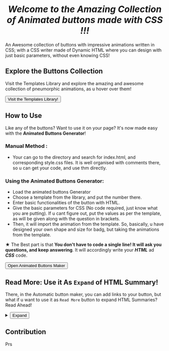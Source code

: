 

 <h1 align="center">
    <em> Welcome to the Amazing Collection of Animated buttons made with CSS !!!</em>
</h1>
 
 
 
An Awesome collection of buttons with impressive animations written in CSS; with a CSS writer made of Dynamic HTML where you can design with just basic parameters, without even knowing CSS!
 

## Explore the Buttons Collection
 
 Visit the Templates Library and explore the amazing and awesome collection of pneumorphic animations, as u hover over them!

 <a href="https://sparkscratch-p.github.io/CSS-Animation-Buttons/library/"><button class="custom-btn btn-12">Visit the Templates Library!</button></a>
 
## How to Use 

 Like any of the buttons? Want to use it on your page? It's now made easy with the **Animated Buttons Generator**!
 
 ### Manual Method :
 
  - Your can go to the directory and search for index.html, and corresponding style.css files. It is well organised with comments there, so u can get your code, and use thm directly.

### Using the Animated Buttons Generator:

- Load the animated buttons Generator
- Choose a template from the library, and put the number there.
- Enter basic functionalities of the button with HTML.
- Give the basic parameters for CSS (No code required, just know what you are putting). If u cant figure out, put the values as per the template, as will be given along with the question in brackets.
- Then, it will import the animation from the template. So, basically, u have designed your own shape and size for badg, but taking the animations from the template.

★ The Best part is that **You don't have to code a single line! It will ask you questions, and keep answering**. It will accordingly write your ***HTML*** ad ***CSS*** code.
 
 <a href="https://sparkscratch-p.github.io/CSS-Animation-Buttons/library/"><button class="custom-btn btn-12">Open Animated Buttons Maker</button></a>
 
## Read More: Use it As `Expand` of HTML Summary!

There, in the Automatic button maker, you can add links to your button, but what if u want to use it as `Read More` button to expand HTML Summaries? Read Ahead!

<details><summary><button class="custom-btn btn-12">Expand</button></summary>
 
 hi
 
</details>
 
## Contribution
 
Prs
